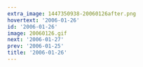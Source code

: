 ```yaml
---
extra_image: 1447350938-20060126after.png
hovertext: '2006-01-26'
id: '2006-01-26'
image: 20060126.gif
next: '2006-01-27'
prev: '2006-01-25'
title: '2006-01-26'
---
```

